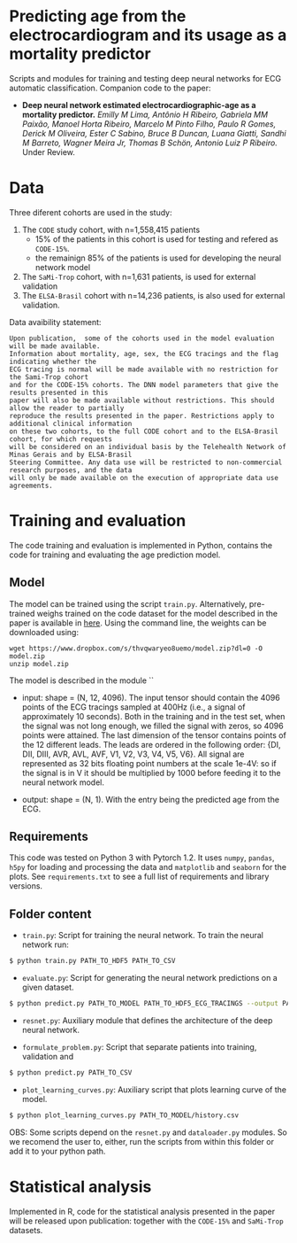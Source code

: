 # Predicting age from the electrocardiogram and its usage as a mortality predictor

Scripts and modules for training and testing deep neural networks for ECG automatic classification.
Companion code to the paper:

- **Deep neural network estimated electrocardiographic-age as a mortality predictor.**
*Emilly M Lima, Antônio H Ribeiro, Gabriela MM Paixão, Manoel Horta Ribeiro, Marcelo M Pinto Filho,
Paulo R Gomes, Derick M Oliveira, Ester C Sabino,  Bruce B Duncan, Luana Giatti, Sandhi M Barreto, 
Wagner Meira Jr, Thomas B Schön, Antonio Luiz P Ribeiro.* Under Review.


# Data

Three diferent cohorts are used in the study:

1. The `CODE` study cohort, with n=1,558,415 patients
   - 15% of the patients in this cohort is used for testing and refered as `CODE-15%`.
   - the remainign 85%  of the patients is used for developing the neural network model
2. The `SaMi-Trop` cohort, with n=1,631 patients, is used for external validation
3. The `ELSA-Brasil` cohort with n=14,236 patients, is also used for external validation.


Data avaibility statement:
```
Upon publication,  some of the cohorts used in the model evaluation will be made available. 
Information about mortality, age, sex, the ECG tracings and the flag indicating whether the 
ECG tracing is normal will be made available with no restriction for the Sami-Trop cohort 
and for the CODE-15% cohorts. The DNN model parameters that give the results presented in this
paper will also be made available without restrictions. This should allow the reader to partially 
reproduce the results presented in the paper. Restrictions apply to additional clinical information 
on these two cohorts, to the full CODE cohort and to the ELSA-Brasil cohort, for which requests 
will be considered on an individual basis by the Telehealth Network of Minas Gerais and by ELSA-Brasil
Steering Committee. Any data use will be restricted to non-commercial research purposes, and the data
will only be made available on the execution of appropriate data use agreements.
```


# Training and evaluation

The code training and evaluation is implemented in Python, contains
  the code for training and evaluating the age prediction model.

## Model

The model can be trained using the script `train.py`. Alternatively, 
pre-trained weighs trained on the code dataset for the model described in the paper 
is available in
[here](https://www.dropbox.com/s/thvqwaryeo8uemo/model.zip?dl=0).
Using the command line, the weights can be downloaded using:
```
wget https://www.dropbox.com/s/thvqwaryeo8uemo/model.zip?dl=0 -O model.zip
unzip model.zip
```
The model is described in the module ``
- input: shape = (N, 12, 4096). The input tensor should contain the 4096 points of the ECG tracings sampled at 400Hz (i.e., a signal of approximately 10 seconds). Both in the training and in the test set, when the signal was not long enough, we filled the signal with zeros, so 4096 points were attained. The last dimension of the tensor contains points of the 12 different leads. The leads are ordered in the following order: {DI, DII, DIII, AVR, AVL, AVF, V1, V2, V3, V4, V5, V6}. All signal are represented as 32 bits floating point numbers at the scale 1e-4V: so if the signal is in V it should be multiplied by 1000 before feeding it to the neural network model.

- output: shape = (N, 1). With the entry being the predicted age from the ECG.

## Requirements

This code was tested on Python 3 with Pytorch 1.2. It uses `numpy`, `pandas`, 
`h5py` for  loading and processing the data and `matplotlib` and `seaborn`
for the plots. See `requirements.txt` to see a full list of requirements
and library versions.


## Folder content


- ``train.py``: Script for training the neural network. To train the neural network run:
```bash
$ python train.py PATH_TO_HDF5 PATH_TO_CSV
```


- ``evaluate.py``: Script for generating the neural network predictions on a given dataset.
```bash
$ python predict.py PATH_TO_MODEL PATH_TO_HDF5_ECG_TRACINGS --output PATH_TO_OUTPUT_FILE 
```


- ``resnet.py``: Auxiliary module that defines the architecture of the deep neural network.


- ``formulate_problem.py``: Script that separate patients into training, validation and 
```bash
$ python predict.py PATH_TO_CSV 
```

- ``plot_learning_curves.py``: Auxiliary script that plots learning curve of the model.
```bash
$ python plot_learning_curves.py PATH_TO_MODEL/history.csv
```

OBS: Some scripts depend on the `resnet.py` and `dataloader.py` modules. So we recomend
the user to, either, run the scripts from within this folder or add it to your python path.


# Statistical analysis

Implemented in R, code for the statistical analysis presented in the paper will
be released upon publication: together with the `CODE-15%` and `SaMi-Trop` datasets.
